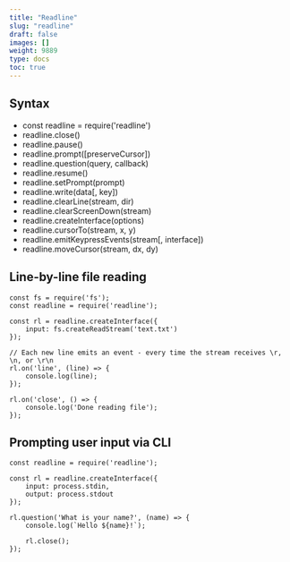 ```yaml
---
title: "Readline"
slug: "readline"
draft: false
images: []
weight: 9889
type: docs
toc: true
---
```


## Syntax
 - const readline = require('readline')
 - readline.close()
 - readline.pause()
 - readline.prompt([preserveCursor])
 - readline.question(query, callback)
 - readline.resume()
 - readline.setPrompt(prompt)
 - readline.write(data[, key])
 - readline.clearLine(stream, dir)
 - readline.clearScreenDown(stream)
 - readline.createInterface(options)
 - readline.cursorTo(stream, x, y)
 - readline.emitKeypressEvents(stream[, interface])
 - readline.moveCursor(stream, dx, dy)

## Line-by-line file reading
    const fs = require('fs');
    const readline = require('readline');
    
    const rl = readline.createInterface({
        input: fs.createReadStream('text.txt')
    });
    
    // Each new line emits an event - every time the stream receives \r, \n, or \r\n
    rl.on('line', (line) => {
        console.log(line);
    });
    
    rl.on('close', () => {
        console.log('Done reading file');
    });

## Prompting user input via CLI
    const readline = require('readline');
    
    const rl = readline.createInterface({
        input: process.stdin,
        output: process.stdout
    });
    
    rl.question('What is your name?', (name) => {
        console.log(`Hello ${name}!`);

        rl.close();
    });



